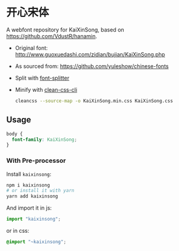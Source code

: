 # 开心宋体

A webfont repository for KaiXinSong, based on <https://github.com/VdustR/hanamin>.

- Original font: <http://www.guoxuedashi.com/zidian/bujian/KaiXinSong.php>

- As sourced from: <https://github.com/yuleshow/chinese-fonts>

- Split with [font-splitter](https://github.com/VdustR/font-splitter)

- Minify with [clean-css-cli](https://github.com/jakubpawlowicz/clean-css-cli)

  ```bash
  cleancss --source-map -o KaiXinSong.min.css KaiXinSong.css
  ```

## Usage

```css
body {
  font-family: KaiXinSong;
}
```

### With Pre-processor

Install `kaixinsong`:

```sh
npm i kaixinsong
# or install it with yarn
yarn add kaixinsong
```

And import it in js:

```js
import "kaixinsong";
```

or in css:

```css
@import "~kaixinsong";
```
